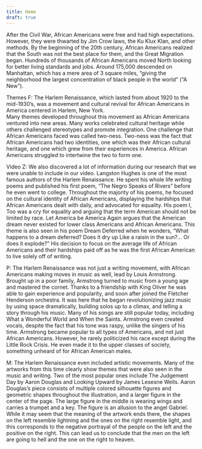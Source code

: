 ```yaml
---
title: Home
draft: true
---
```


After the Civil War, African Americans were free and had high expectations. However, they were thwarted by Jim Crow laws, the Ku Klux Klan, and other methods. By the beginning of the 20th century, African Americans realized that the South was not the best place for them, and the Great Migration began. Hundreds of thousands of African Americans moved North looking for better living standards and jobs. Around 175,000 descended on Manhattan, which has a mere area of 3 square miles, “giving the neighborhood the largest concentration of black people in the world” (“A New”).

Themes
F: The Harlem Renaissance, which lasted from about 1920 to the mid-1930’s, was a movement and cultural revival for African Americans in America centered in Harlem, New York.  
Many themes developed throughout this movement as African Americans ventured into new areas. Many works celebrated cultural heritage while others challenged stereotypes and promote integration. One challenge that African Americans faced was called two-ness. Two-ness was the fact that African Americans had two identities, one which was their African cultural heritage, and one which grew from their experiences in America. African Americans struggled to intertwine the two to form one. 

Video
Z: We also discovered a lot of information during our research that we were unable to include in our video.
Langston Hughes is one of the most famous authors of the Harlem Renaissance. He spent his whole life writing poems and published his first poem, “The Negro Speaks of Rivers” before he even went to college. Throughout the majority of his poems, he focused on the cultural identity of African Americans, displaying the hardships that African Americans dealt with daily, and advocated for equality. His poem I, Too was a cry for equality and arguing that the term American should not be limited by race. Let America be America Again argues that the American dream never existed for lower class Americans and African Americans. This theme is also seen in his poem Dream Deferred when he wonders, “What happens to a dream deferred? Does it dry up Like a raisin in the sun?... Or does it explode?” His decision to focus on the average life of African Americans and their hardships paid off as he was the first African American to live solely off of writing. 

P: The Harlem Renaissance was not just a writing movement, with African Americans making moves in music as well, lead by Louis Armstrong. Brought up in a poor family, Armstrong turned to music from a young age and mastered the cornet. Thanks to a friendship with King Oliver he was able to gain experience and popularity, and soon after joined the Fletcher Henderson orchestra. It was here that he began revolutionizing jazz music by using space dramatically, building solos up to a climax, and telling a story through his music. Many of his songs are still popular today, including What a Wonderful World and When the Saints. Armstrong even created vocals, despite the fact that his tone was raspy, unlike the singers of his time. Armstrong became popular to all types of Americans, and not just African Americans. However, he rarely politicized his race except during the Little Rock Crisis. He even made it to the upper classes of society, something unheard of for African American males.

M: The Harlem Renaissance even included artistic movements. Many of the artworks from this time clearly show themes that were also seen in the music and writing. Two of the most popular ones include The Judgement Day by Aaron Douglas and Looking Upward by James Lesesne Wells. Aaron Douglas’s piece consists of multiple colored silhouette figures and geometric shapes throughout the illustration, and a larger figure in the center of the page. The large figure in the middle is wearing wings and carries a trumpet and a key. The figure is an allusion to the angel Gabriel. While it may seem that the meaning of the artwork ends there, the  shapes on the left resemble lightning and the ones on the right resemble light, and this corresponds to the negative portrayal of the people on the left and the positive on the right. This can lead us to conclude that the men on the left are going to hell and the one on the right to heaven. 
